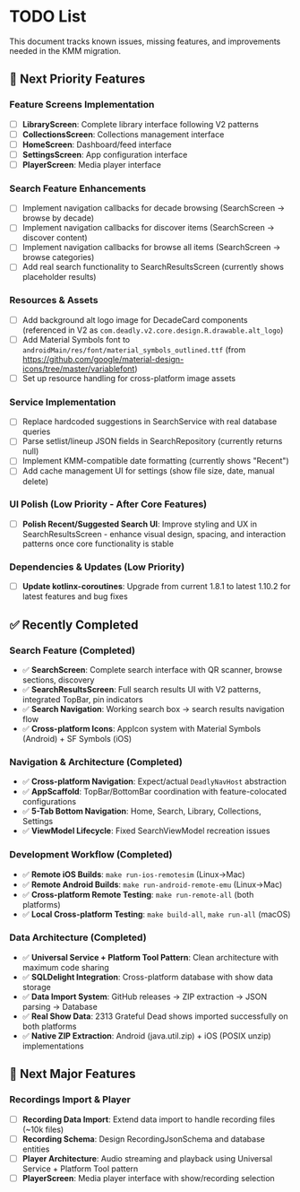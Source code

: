 # TODO List

This document tracks known issues, missing features, and improvements needed in the KMM migration.

## 🎯 Next Priority Features

### Feature Screens Implementation
- [ ] **LibraryScreen**: Complete library interface following V2 patterns
- [ ] **CollectionsScreen**: Collections management interface
- [ ] **HomeScreen**: Dashboard/feed interface
- [ ] **SettingsScreen**: App configuration interface
- [ ] **PlayerScreen**: Media player interface

### Search Feature Enhancements
- [ ] Implement navigation callbacks for decade browsing (SearchScreen → browse by decade)
- [ ] Implement navigation callbacks for discover items (SearchScreen → discover content)
- [ ] Implement navigation callbacks for browse all items (SearchScreen → browse categories)
- [ ] Add real search functionality to SearchResultsScreen (currently shows placeholder results)

### Resources & Assets
- [ ] Add background alt logo image for DecadeCard components (referenced in V2 as `com.deadly.v2.core.design.R.drawable.alt_logo`)
- [ ] Add Material Symbols font to `androidMain/res/font/material_symbols_outlined.ttf` (from https://github.com/google/material-design-icons/tree/master/variablefont)
- [ ] Set up resource handling for cross-platform image assets

### Service Implementation
- [ ] Replace hardcoded suggestions in SearchService with real database queries
- [ ] Parse setlist/lineup JSON fields in SearchRepository (currently returns null)
- [ ] Implement KMM-compatible date formatting (currently shows "Recent")
- [ ] Add cache management UI for settings (show file size, date, manual delete)

### UI Polish (Low Priority - After Core Features)
- [ ] **Polish Recent/Suggested Search UI**: Improve styling and UX in SearchResultsScreen - enhance visual design, spacing, and interaction patterns once core functionality is stable

### Dependencies & Updates (Low Priority)
- [ ] **Update kotlinx-coroutines**: Upgrade from current 1.8.1 to latest 1.10.2 for latest features and bug fixes

## ✅ Recently Completed

### Search Feature (Completed)
- ✅ **SearchScreen**: Complete search interface with QR scanner, browse sections, discovery
- ✅ **SearchResultsScreen**: Full search results UI with V2 patterns, integrated TopBar, pin indicators
- ✅ **Search Navigation**: Working search box → search results navigation flow
- ✅ **Cross-platform Icons**: AppIcon system with Material Symbols (Android) + SF Symbols (iOS)

### Navigation & Architecture (Completed)
- ✅ **Cross-platform Navigation**: Expect/actual `DeadlyNavHost` abstraction
- ✅ **AppScaffold**: TopBar/BottomBar coordination with feature-colocated configurations
- ✅ **5-Tab Bottom Navigation**: Home, Search, Library, Collections, Settings
- ✅ **ViewModel Lifecycle**: Fixed SearchViewModel recreation issues

### Development Workflow (Completed)
- ✅ **Remote iOS Builds**: `make run-ios-remotesim` (Linux→Mac)
- ✅ **Remote Android Builds**: `make run-android-remote-emu` (Linux→Mac)
- ✅ **Cross-platform Remote Testing**: `make run-remote-all` (both platforms)
- ✅ **Local Cross-platform Testing**: `make build-all`, `make run-all` (macOS)

### Data Architecture (Completed)
- ✅ **Universal Service + Platform Tool Pattern**: Clean architecture with maximum code sharing
- ✅ **SQLDelight Integration**: Cross-platform database with show data storage
- ✅ **Data Import System**: GitHub releases → ZIP extraction → JSON parsing → Database
- ✅ **Real Show Data**: 2313 Grateful Dead shows imported successfully on both platforms
- ✅ **Native ZIP Extraction**: Android (java.util.zip) + iOS (POSIX unzip) implementations

## 🚀 Next Major Features

### Recordings Import & Player
- [ ] **Recording Data Import**: Extend data import to handle recording files (~10k files)
- [ ] **Recording Schema**: Design RecordingJsonSchema and database entities
- [ ] **Player Architecture**: Audio streaming and playback using Universal Service + Platform Tool pattern
- [ ] **PlayerScreen**: Media player interface with show/recording selection